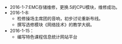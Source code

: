* 2016-1-7:EMC存储维修，更换.5的CPU模块，维修成功。
* 2016-1-8:
  * 检修操场主席团的音响，初步讨论重新布线。
  * 撰写选修模块《网络技术》的教学大纲。
* 2016-1-15：
  * 编写特色课程信息统计网站平台
